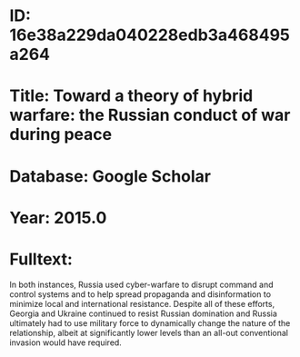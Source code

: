 # ID: 16e38a229da040228edb3a468495a264
# Title: Toward a theory of hybrid warfare: the Russian conduct of war during peace
# Database: Google Scholar
# Year: 2015.0
# Fulltext:
In both instances, Russia used cyber-warfare to disrupt command and control systems and to help spread propaganda and disinformation to minimize local and international resistance.
Despite all of these efforts, Georgia and Ukraine continued to resist Russian domination and Russia ultimately had to use military force to dynamically change the nature of the relationship, albeit at significantly lower levels than an all-out conventional invasion would have required.